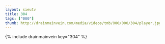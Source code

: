 ```yaml
--- 
layout: sieutv
title: 304
tags: ["000"]
thumb: http://drainmainvein.com/media/videos/tmb/000/000/304/player.jpg
---
```

{% include drainmainvein key="304" %} 
